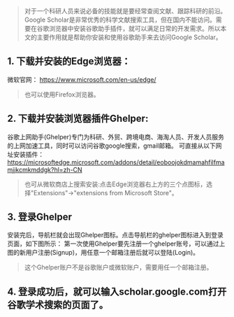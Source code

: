 > 对于一个科研人员来说必备的技能就是要经常查阅文献、跟踪科研的前沿。Google Scholar是非常优秀的科学文献搜索工具，但在国内不能访问。需要在谷歌浏览器中安装谷歌助手插件，就可以满足日常的开发需求。所以本文的主要作用就是帮助你安装和使用谷歌助手来去访问Google Scholar。

## 1. 下载并安装的Edge浏览器：

微软官网： https://www.microsoft.com/en-us/edge/
>也可以使用Firefox浏览器。

## 2. 下载并安装浏览器插件Ghelper:

谷歌上网助手(Ghelper)专门为科研、外贸、跨境电商、海淘人员、开发人员服务的上网加速工具，同时可以访问谷歌google搜索，gmail邮箱。
可直接从以下网址安装插件：https://microsoftedge.microsoft.com/addons/detail/eoboojokdmamahfilfmamjjkcmkmddgk?hl=zh-CN
> 也可从微软商店上搜索安装:点击Edge浏览器右上方的三个点图标，选择"Extensions"->"extensions from Microsoft Store"。

## 3. 登录Ghelper

安装完后，导航栏就会出现Ghelper图标。点击导航栏的ghelper图标进入到登录页面，如下图所示：
第一次使用Ghelper要先注册一个ghelper账号，可以通过上图的新用户注册(Signup)，用任意一个邮箱注册后就可以登陆(Login)。
>这个Ghelper账户不是谷歌账户或微软账户，需要用任一个邮箱注册。

## 4. 登录成功后，就可以输入scholar.google.com打开谷歌学术搜索的页面了。